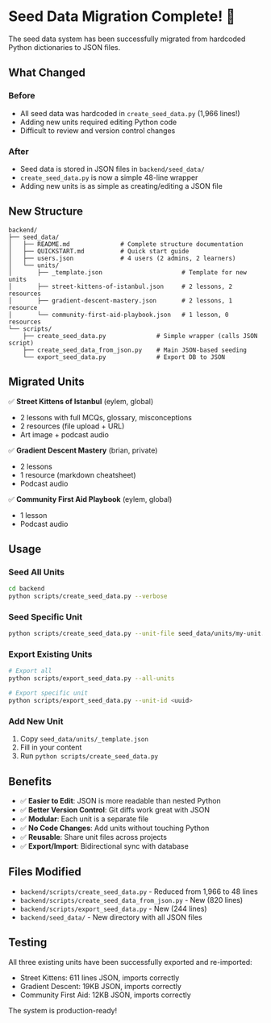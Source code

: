 # Seed Data Migration Complete! 🎉

The seed data system has been successfully migrated from hardcoded Python dictionaries to JSON files.

## What Changed

### Before
- All seed data was hardcoded in `create_seed_data.py` (1,966 lines!)
- Adding new units required editing Python code
- Difficult to review and version control changes

### After
- Seed data is stored in JSON files in `backend/seed_data/`
- `create_seed_data.py` is now a simple 48-line wrapper
- Adding new units is as simple as creating/editing a JSON file

## New Structure

```
backend/
├── seed_data/
│   ├── README.md              # Complete structure documentation
│   ├── QUICKSTART.md          # Quick start guide
│   ├── users.json             # 4 users (2 admins, 2 learners)
│   └── units/
│       ├── _template.json                      # Template for new units
│       ├── street-kittens-of-istanbul.json     # 2 lessons, 2 resources
│       ├── gradient-descent-mastery.json       # 2 lessons, 1 resource
│       └── community-first-aid-playbook.json   # 1 lesson, 0 resources
└── scripts/
    ├── create_seed_data.py              # Simple wrapper (calls JSON script)
    ├── create_seed_data_from_json.py    # Main JSON-based seeding
    └── export_seed_data.py              # Export DB to JSON
```

## Migrated Units

✅ **Street Kittens of Istanbul** (eylem, global)
   - 2 lessons with full MCQs, glossary, misconceptions
   - 2 resources (file upload + URL)
   - Art image + podcast audio

✅ **Gradient Descent Mastery** (brian, private)
   - 2 lessons
   - 1 resource (markdown cheatsheet)
   - Podcast audio

✅ **Community First Aid Playbook** (eylem, global)
   - 1 lesson
   - Podcast audio

## Usage

### Seed All Units
```bash
cd backend
python scripts/create_seed_data.py --verbose
```

### Seed Specific Unit
```bash
python scripts/create_seed_data.py --unit-file seed_data/units/my-unit.json --verbose
```

### Export Existing Units
```bash
# Export all
python scripts/export_seed_data.py --all-units

# Export specific unit
python scripts/export_seed_data.py --unit-id <uuid>
```

### Add New Unit
1. Copy `seed_data/units/_template.json`
2. Fill in your content
3. Run `python scripts/create_seed_data.py`

## Benefits

- ✅ **Easier to Edit**: JSON is more readable than nested Python
- ✅ **Better Version Control**: Git diffs work great with JSON
- ✅ **Modular**: Each unit is a separate file
- ✅ **No Code Changes**: Add units without touching Python
- ✅ **Reusable**: Share unit files across projects
- ✅ **Export/Import**: Bidirectional sync with database

## Files Modified

- `backend/scripts/create_seed_data.py` - Reduced from 1,966 to 48 lines
- `backend/scripts/create_seed_data_from_json.py` - New (820 lines)
- `backend/scripts/export_seed_data.py` - New (244 lines)
- `backend/seed_data/` - New directory with all JSON files

## Testing

All three existing units have been successfully exported and re-imported:
- Street Kittens: 611 lines JSON, imports correctly
- Gradient Descent: 19KB JSON, imports correctly
- Community First Aid: 12KB JSON, imports correctly

The system is production-ready!


